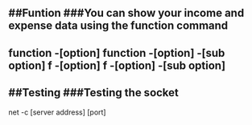 ##Funtion
###You can show your income and expense data using the function command
---
function -[option]
function -[option] -[sub option]
f -[option]
f -[option] -[sub option]
---
##Testing
###Testing the socket
---
net -c [server address] [port]
